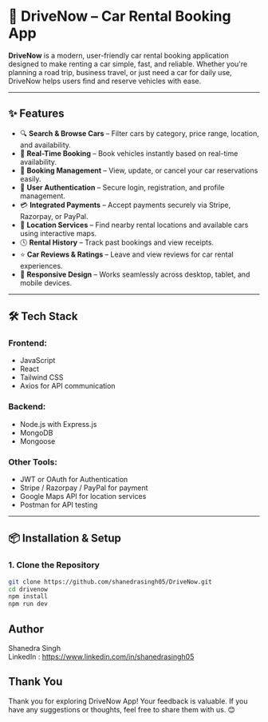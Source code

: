 # 🚗 DriveNow – Car Rental Booking App

**DriveNow** is a modern, user-friendly car rental booking application designed to make renting a car simple, fast, and reliable. Whether you're planning a road trip, business travel, or just need a car for daily use, DriveNow helps users find and reserve vehicles with ease.

---

## ✨ Features

- 🔍 **Search & Browse Cars** – Filter cars by category, price range, location, and availability.
- 📆 **Real-Time Booking** – Book vehicles instantly based on real-time availability.
- 🧾 **Booking Management** – View, update, or cancel your car reservations easily.
- 👤 **User Authentication** – Secure login, registration, and profile management.
- 💳 **Integrated Payments** – Accept payments securely via Stripe, Razorpay, or PayPal.
- 📍 **Location Services** – Find nearby rental locations and available cars using interactive maps.
- 🕓 **Rental History** – Track past bookings and view receipts.
- ⭐ **Car Reviews & Ratings** – Leave and view reviews for car rental experiences.
- 📱 **Responsive Design** – Works seamlessly across desktop, tablet, and mobile devices.

---

## 🛠️ Tech Stack

### Frontend:
- JavaScript
- React 
- Tailwind CSS 
- Axios for API communication

### Backend:
- Node.js with Express.js 
- MongoDB 
- Mongoose 

### Other Tools:
- JWT or OAuth for Authentication
- Stripe / Razorpay / PayPal for payment
- Google Maps API for location services
- Postman for API testing

---

## 📦 Installation & Setup

### 1. Clone the Repository

```bash
git clone https://github.com/shanedrasingh05/DriveNow.git
cd drivenow
npm install
npm run dev

```
## Author

Shanedra Singh \
LinkedIn : https://www.linkedin.com/in/shanedrasingh05

## Thank You

Thank you for exploring DriveNow App! Your feedback is valuable. If you have any suggestions or thoughts, feel free to share them with us. 😊


